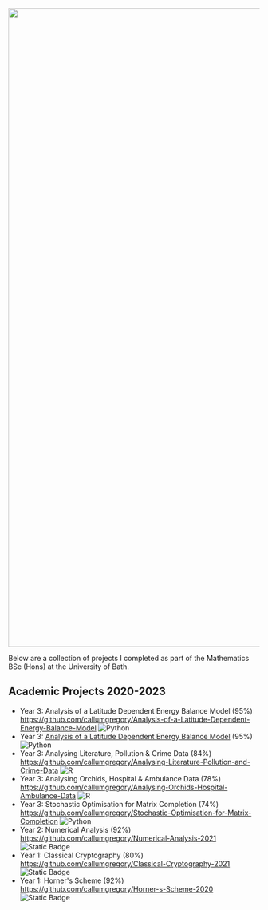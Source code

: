 <img src="https://github.com/callumgregory/callumgregory/assets/139076366/46257324-5831-4c96-86a0-b15d10d42c19" width="1280"/>

Below are a collection of projects I completed as part of the Mathematics BSc (Hons) at the University of Bath. 

## Academic Projects 2020-2023
- Year 3: Analysis of a Latitude Dependent Energy Balance Model (95%) https://github.com/callumgregory/Analysis-of-a-Latitude-Dependent-Energy-Balance-Model ![Python](https://img.shields.io/badge/Python-3670A0?style=flat&logo=python&logoColor=ffdd54)
- Year 3: [Analysis of a Latitude Dependent Energy Balance Model](https://img.shields.io/badge/Python-3670A0?style=flat&logo=python&logoColor=ffdd54) (95%) ![Python](https://img.shields.io/badge/Python-3670A0?style=flat&logo=python&logoColor=ffdd54)
- Year 3: Analysing Literature, Pollution & Crime Data (84%) https://github.com/callumgregory/Analysing-Literature-Pollution-and-Crime-Data ![R](https://img.shields.io/badge/R-%23276DC3.svg?style=flat&logo=r&logoColor=white)
- Year 3: Analysing Orchids, Hospital & Ambulance Data (78%) https://github.com/callumgregory/Analysing-Orchids-Hospital-Ambulance-Data ![R](https://img.shields.io/badge/R-%23276DC3.svg?style=flat&logo=r&logoColor=white)
- Year 3: Stochastic Optimisation for Matrix Completion (74%) https://github.com/callumgregory/Stochastic-Optimisation-for-Matrix-Completion ![Python](https://img.shields.io/badge/Python-3670A0?style=flat&logo=python&logoColor=ffdd54)
- Year 2: Numerical Analysis (92%) https://github.com/callumgregory/Numerical-Analysis-2021 ![Static Badge](https://img.shields.io/badge/MATLAB-blue)
- Year 1: Classical Cryptography (80%) https://github.com/callumgregory/Classical-Cryptography-2021 ![Static Badge](https://img.shields.io/badge/MATLAB-blue)
- Year 1: Horner's Scheme (92%) https://github.com/callumgregory/Horner-s-Scheme-2020 ![Static Badge](https://img.shields.io/badge/MATLAB-blue)

<!---
callumgregory/callumgregory is a ✨ special ✨ repository because its `README.md` (this file) appears on your GitHub profile.
You can click the Preview link to take a look at your changes.
--->

